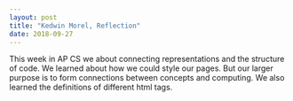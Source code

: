 ```yaml
---
layout: post
title: "Kedwin Morel, Reflection"
date: 2018-09-27
---
```


This week in AP CS we about connecting representations and the structure of code. We learned about how we could style our pages. But our larger purpose is to form connections between concepts and computing. We also learned the definitions of different html tags.
